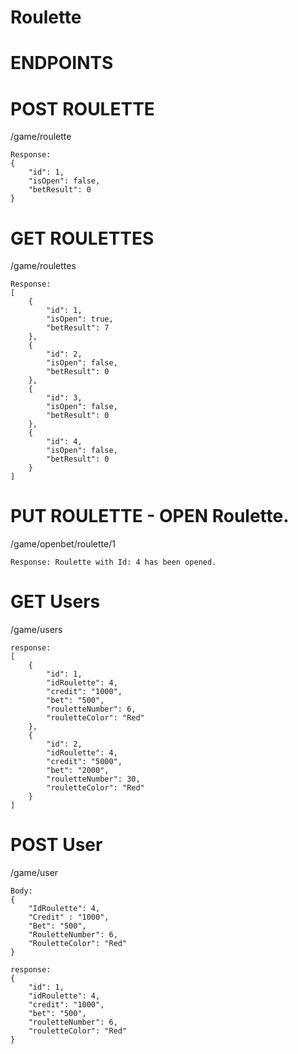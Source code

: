 # Roulette

# ENDPOINTS

# POST ROULETTE
/game/roulette
```
Response: 
{
    "id": 1,
    "isOpen": false,
    "betResult": 0
}
```
# GET ROULETTES
/game/roulettes
```
Response:
[
    {
        "id": 1,
        "isOpen": true,
        "betResult": 7
    },
    {
        "id": 2,
        "isOpen": false,
        "betResult": 0
    },
    {
        "id": 3,
        "isOpen": false,
        "betResult": 0
    },
    {
        "id": 4,
        "isOpen": false,
        "betResult": 0
    }
]
```

# PUT ROULETTE - OPEN Roulette.
/game/openbet/roulette/1
```
Response: Roulette with Id: 4 has been opened.
```

# GET Users
/game/users
```
response:
[
    {
        "id": 1,
        "idRoulette": 4,
        "credit": "1000",
        "bet": "500",
        "rouletteNumber": 6,
        "rouletteColor": "Red"
    },
    {
        "id": 2,
        "idRoulette": 4,
        "credit": "5000",
        "bet": "2000",
        "rouletteNumber": 30,
        "rouletteColor": "Red"
    }
]
```

# POST User
/game/user

```
Body:
{
    "IdRoulette": 4,
    "Credit" : "1000",
    "Bet": "500",
    "RouletteNumber": 6,
    "RouletteColor": "Red"
}

response: 
{
    "id": 1,
    "idRoulette": 4,
    "credit": "1000",
    "bet": "500",
    "rouletteNumber": 6,
    "rouletteColor": "Red"
}
```
